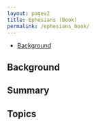 ```yaml
---
layout: pagev2
title: Ephesians (Book)
permalink: /ephesians_book/
---
```

- [Background](#background)

## Background

## Summary

## Topics
